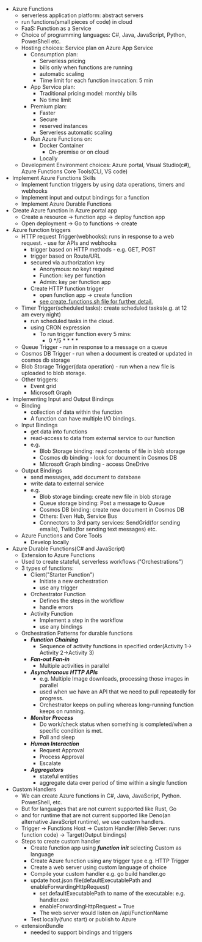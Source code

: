 - Azure Functions
  - serverless application platform: abstract servers
  - run functions(small pieces of code) in cloud
  - FaaS: Function as a Service
  - Choice of programming languages: C#, Java, JavaScript, Python, PowerShell etc.
  - Hosting choices: Service plan on Azure App Service
    - Consumption plan:
      - Serverless pricing
      - bills only when functions are running
      - automatic scaling
      - Time limit for each function invocation: 5 min
    - App Service plan:
      - Traditional pricing model: monthly bills
      - No time limit
    - Premium plan:
      - Faster
      - Secure
      - reserved instances
      - Serverless automatic scaling
    - Run Azure Functions on:
      - Docker Container
        - On-premise or on cloud
      - Locally
  - Development Environment choices: Azure portal, Visual Studio(c#), Azure Functions Core Tools(CLI, VS code)
- Implement Azure Functions Skills
  - Implement function triggers by using data operations, timers and webhooks
  - Implement input and output bindings for a function
  - Implement Azure Durable Functions
- Create Azure function in Azure portal app
  - Create a resource -> function app -> deploy function app
  - Open deployment -> Go to functions  -> create
- Azure function triggers
  - HTTP request Trigger(webhooks): runs in response to a web request. - use for APIs and webhooks
    - trigger based on HTTP methods - e.g. GET, POST
    - trigger based on Route/URL
    - secured via authorization key
      - Anonymous: no keyt required
      - Function: key per function
      - Admin: key per function app
    - Create HTTP function trigger
      - open function app -> create function
      - [see create_functions.sh file for further detail.](create_functions.sh)
  - Timer Trigger(scheduled tasks): create scheduled tasks(e.g. at 12 am every night)
    - run scheduled tasks in the cloud.
    - using CRON expression
      - To run trigger function every 5 mins:
        - 0 */5 * * * *
  - Queue Trigger - run in response to a message on a queue
  - Cosmos DB Trigger - run when a document is created or updated in cosmos db storage
  - Blob Storage Trigger(data operation) - run when a new file is uploaded to blob storage.
  - Other triggers:
    - Event grid
    - Microsoft Graph
- Implementing Input and Output Bindings
  - Binding
    - collection of data within the function
    - A function can have multiple I/O bindings.
  - Input Bindings
    - get data into functions
    - read-access to data from external service to our function
    - e.g. 
      - Blob Storage binding: read contents of file in blob storage
      - Cosmos db binding - look for document in Cosmos DB
      - Microsoft Graph binding - access OneDrive
  - Output Bindings
    - send messages, add document to database
    - write data to external service
    - e.g. 
      - Blob storage binding: create new file in blob storage
      - Queue storage binding: Post a message to Queue
      - Cosmos DB binding: create new document in Cosmos DB
      - Others: Even Hub, Service Bus
      - Connectors to 3rd party services: SendGrid(for sending emails), Twilio(for sending text messages) etc.
  - Azure Functions and Core Tools
    - Develop locally
- Azure Durable Functions(C# and JavaScript)
  - Extension to Azure Functions
  - Used to create stateful, serverless workflows ("Orchestrations")
  - 3 types of functions:
    - Client("Starter Function")
      - Initiate a new orchestration
      - use any trigger
    - Orchestrator Function
      - Defines the steps in the workflow
      - handle errors
    - Activity Function
      - Implement a step in the workflow
      - use any bindings
  - Orchestration Patterns  for durable functions
    - ***Function Chaining***
      - Sequence of activity functions in specified order(Activity 1-> Activity 2->Activity 3)
    - ***Fan-out Fan-in***
      - Multiple activities in parallel
    - ***Asynchronous HTTP APIs***
      - e.g. Multiple Image downloads, processing those images in parallel  
      - used when we have an API that we need to pull repeatedly for progress.
      - Orchestrator keeps on pulling whereas long-running function keeps on running.
    - ***Monitor Process***
      - Do work/check status when something is completed/when a specific condition is met.
      - Poll and sleep
    - ***Human Interaction***
      - Request Approval
      - Process Approval
      - Escalate
    - ***Aggregators***
      - stateful entities
      - aggregate data over period of time within a single function
- Custom Handlers
  - We can create Azure functions in C#, Java, JavaScript, Python. PowerShell, etc.
  - But for languages that are not current supported like Rust, Go
  - and for runtime that are not current supported like Deno(an alternative JavaScript runtime), we use custom handlers.
  - Trigger -> Functions Host -> Custom Handler(Web Server: runs function code) -> Target(Output bindings)
  - Steps to create custom handler
    - Create function app using ***function init*** selecting Custom as language
    - Create Azure function using any trigger type e.g. HTTP Trigger
    - Create a web server using custom language of choice
    - Compile your custom handler e.g. go build handler.go
    - update host.json file(defaultExecutablePath and enableForwardingHttpRequest)
      - set defaultExecutablePath to name of the executable: e.g. handler.exe
      - enableForwardingHttpRequest = True
      - The web server would listen on /api/FunctionName
    - Test locally(func start) or publish to Azure
  - extensionBundle
    - needed to support bindings and triggers



